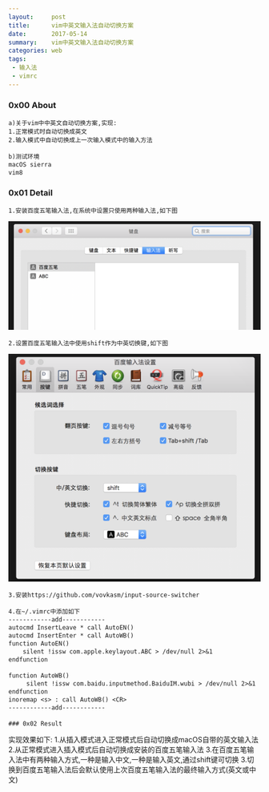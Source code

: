 ```yaml
---
layout:     post
title:      vim中英文输入法自动切换方案
date:       2017-05-14
summary:    vim中英文输入法自动切换方案
categories: web
tags:
 - 输入法
 - vimrc
---
```


### 0x00 About

```
a)关于vim中中英文自动切换方案,实现:
1.正常模式时自动切换成英文
2.输入模式中自动切换成上一次输入模式中的输入方法

b)测试环境
macOS sierra
vim8
```

### 0x01 Detail

```
1.安装百度五笔输入法,在系统中设置只使用两种输入法,如下图
```
<img src="https://raw.githubusercontent.com/3xp10it/pic/master/inputMethod.png">

```
2.设置百度五笔输入法中使用shift作为中英切换键,如下图
```
<img src="https://raw.githubusercontent.com/3xp10it/pic/master/baiduWuBi.png">

```
3.安装https://github.com/vovkasm/input-source-switcher

4.在~/.vimrc中添加如下
------------add------------
autocmd InsertLeave * call AutoEN()
autocmd InsertEnter * call AutoWB()
function AutoEN()
    silent !issw com.apple.keylayout.ABC > /dev/null 2>&1
endfunction

function AutoWB()
     silent !issw com.baidu.inputmethod.BaiduIM.wubi > /dev/null 2>&1
endfunction
inoremap <s> : call AutoWB() <CR>
------------add------------

### 0x02 Result

```
实现效果如下:
1.从插入模式进入正常模式后自动切换成macOS自带的英文输入法
2.从正常模式进入插入模式后自动切换成安装的百度五笔输入法
3.在百度五笔输入法中有两种输入方式,一种是输入中文,一种是输入英文,通过shift键可切换
3.切换到百度五笔输入法后会默认使用上次百度五笔输入法的最终输入方式(英文或中文)

```

